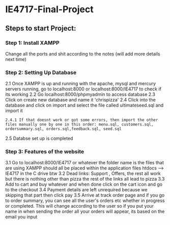 # IE4717-Final-Project

## Steps to start Project:

### Step 1: Install XAMPP

Change all the ports and shit according to the notes (will add more details next time)

### Step 2: Setting Up Database

2.1 Once XAMPP is up and running with the apache, mysql and mercury servers running, go to localhost:8000 or localhost:8000/IE4717 to check if its working
2.2 Go localhost:8000/phpmyadmin to access database
2.3 Click on create new database and name it 'chrispizza'
2.4 Click into the database and click on import and select the file called ultimateseed.sql and import it

    2.4.1 If that doesnt work or got some errors, then import the other files manually one by one in this order: menu.sql, customers.sql, ordersummary.sql, orders.sql,feedback.sql, seed.sql

2.5 Databse set up is completed

### Step 3: Features of the website

3.1 Go to localhost:8000/IE4717 or whatever the folder name is the files that are using XAMPP should all be placed within the application files htdocs --> IE4717 in the C drive btw
3.2 Dead links: Support , Offers, the rest all work but there is nothing other than pizza the rest of the links all lead to pizza
3.3 Add to cart and buy whatever and when done click on the cart icon and go to the checkout
3.4 Payment details are left unrequired because we skipping that part then click pay
3.5 Arrive at track order page and if you go to order summary, you can see all the user's orders etc whether in progress or completed. This will change according to the user so if you put your name in when sending the order all your orders will appear, its based on the email you input
